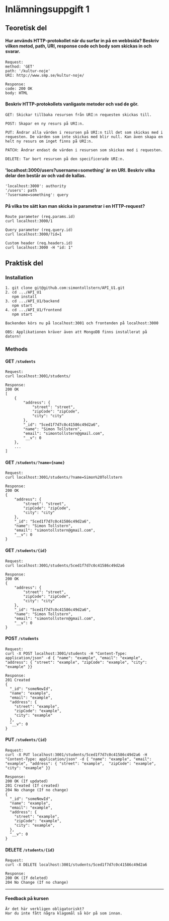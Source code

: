 # Inlämningsuppgift 1
## Teoretisk del

#### Hur används HTTP-protokollet när du surfar in på en webbsida? Beskriv vilken metod, path, URI, response code och body som skickas in och svarar.

```
Request:
method: 'GET'
path: '/kultur-noje'
URI: http://www.smp.se/kultur-noje/

Response:
code: 200 OK
body: HTML
```

#### Beskriv HTTP-protokollets vanligaste metoder och vad de gör.

```
GET: Skickar tillbaka resursen från URI:n requesten skickas till.

POST: Skapar en ny resurs på URI:n.

PUT: Ändrar alla värden i resursen på URI:n till det som skickas med i requesten. De värden som inte skickas med blir null. Kan även skapa en helt ny resurs om inget finns på URI:n.

PATCH: Ändrar endast de värden i resursen som skickas med i requesten.

DELETE: Tar bort resursen på den specificerade URI:n.
```

#### 'localhost:3000/users?username=something' är en URI. Beskriv vilka delar den består av och vad de kallas.

```
'localhost:3000': authority
'/users': path
'?username=something': query
```

#### På vilka tre sätt kan man skicka in parametrar i en HTTP-request?

```
Route parameter (req.params.id)
curl localhost:3000/1

Query parameter (req.query.id)
curl localhost:3000/?id=1

Custom header (req.headers.id)
curl localhost:3000 -H "id: 1"
```

## Praktisk del

### Installation
```
1. git clone git@github.com:simontollstern/API_U1.git
2. cd .../API_U1
   npm install
3. cd .../API_U1/backend
   npm start
4. cd .../API_U1/frontend
   npm start

Backenden körs nu på localhost:3001 och frontenden på localhost:3000

OBS: Applikationen kräver även att MongoDB finns installerat på datorn!
```

### Methods

#### GET `/students`
```
Request:
curl localhost:3001/students/

Response:
200 OK
[
    {
        "address": {
            "street": "street",
            "zipCode": "zipCode",
            "city": "city"
        },
        "_id": "5ced1f7d7c0c41586c49d2a6",
        "name": "Simon Tollstern",
        "email": "simontollstern@gmail.com",
        "__v": 0
    },
    ...
]
```
#### GET `/students/?name={name}`
```
Request:
curl localhost:3001/students/?name=Simon%20Tollstern

Response:
200 OK
{
    "address": {
        "street": "street",
        "zipCode": "zipCode",
        "city": "city"
    },
    "_id": "5ced1f7d7c0c41586c49d2a6",
    "name": "Simon Tollstern",
    "email": "simontollstern@gmail.com",
    "__v": 0
}
```
#### GET `/students/{id}`
```
Request:
curl localhost:3001/students/5ced1f7d7c0c41586c49d2a6

Response:
200 OK
{
    "address": {
        "street": "street",
        "zipCode": "zipCode",
        "city": "city"
    },
    "_id": "5ced1f7d7c0c41586c49d2a6",
    "name": "Simon Tollstern",
    "email": "simontollstern@gmail.com",
    "__v": 0
}
```
#### POST `/students`
```
Request:
curl -X POST localhost:3001/students -H "Content-Type: application/json" -d { "name": "example", "email": "example", "address": { "street": "example", "zipCode": "example", "city": "example" }}

Response:
201 Created
{
  "_id": "someNewId",
  "name": "example",
  "email": "example",
  "address": {
    "street": "example",
    "zipCode": "example",
    "city": "example"
  },
  "__v": 0
}
```
#### PUT `/students/{id}`
```
Request:
curl -X PUT localhost:3001/students/5ced1f7d7c0c41586c49d2a6 -H "Content-Type: application/json" -d { "name": "example", "email": "example", "address": { "street": "example",  "zipCode": "example", "city": "example" }}

Response:
200 OK (If updated)
201 Created (If created)
204 No change (If no change)
{
  "_id": "someNewId",
  "name": "example",
  "email": "example",
  "address": {
    "street": "example",
    "zipCode": "example",
    "city": "example",
  },
  "__v": 0
}
```
#### DELETE `/students/{id}`
```
Request:
curl -X DELETE localhost:3001/students/5ced1f7d7c0c41586c49d2a6

Response:
200 OK (If deleted)
204 No Change (If no change)
```
---
#### Feedback på kursen
```
Är det här verkligen obligatoriskt?
Har du inte fått några klagomål så kör på som innan.
```
